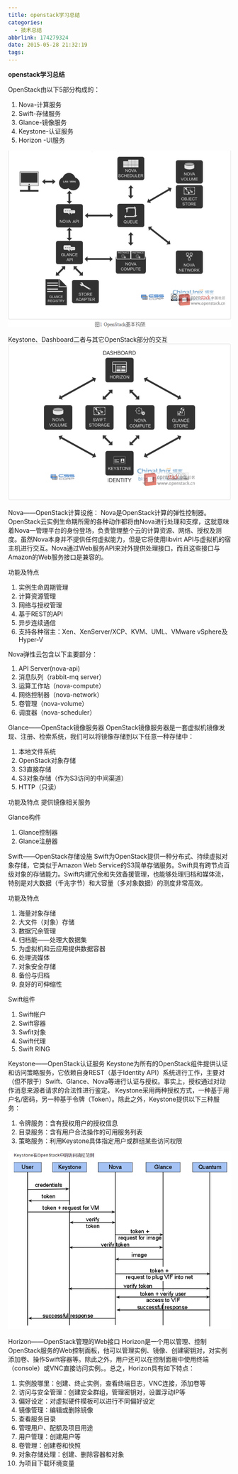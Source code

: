 ```yaml
---
title: openstack学习总结
categories:
  - 技术总结
abbrlink: 174279324
date: 2015-05-28 21:32:19
tags:
---
```


**openstack学习总结**

OpenStack由以下5部分构成的：
1. Nova-计算服务
2. Swift-存储服务
3. Glance-镜像服务
4. Keystone-认证服务
5. Horizon -UI服务

![](openstack-study/01.png)

Keystone、Dashboard二者与其它OpenStack部分的交互
![](openstack-study/02.png)

Nova——OpenStack计算设施：
Nova是OpenStack计算的弹性控制器。OpenStack云实例生命期所需的各种动作都将由Nova进行处理和支撑，这就意味着Nova一管理平台的身份登场，负责管理整个云的计算资源、网络、授权及测度。虽然Nova本身并不提供任何虚拟能力，但是它将使用libvirt API与虚拟机的宿主机进行交互。Nova通过Web服务API来对外提供处理接口，而且这些接口与Amazon的Web服务接口是兼容的。

功能及特点
1. 实例生命周期管理
2. 计算资源管理
3. 网络与授权管理
4. 基于REST的API
5. 异步连续通信
6. 支持各种宿主：Xen、XenServer/XCP、KVM、UML、VMware vSphere及Hyper-V

Nova弹性云包含以下主要部分：
1. API Server(nova-api)
2. 消息队列（rabbit-mq server）
3. 运算工作站（nova-compute）
4. 网络控制器（nova-network）
5. 卷管理（nova-volume）
6. 调度器（nova-scheduler）

Glance——OpenStack镜像服务器
OpenStack镜像服务器是一套虚拟机镜像发现、注册、检索系统，我们可以将镜像存储到以下任意一种存储中：
1. 本地文件系统
2. OpenStack对象存储
3. S3直接存储
4. S3对象存储（作为S3访问的中间渠道）
5. HTTP（只读）

功能及特点
提供镜像相关服务

Glance构件
1. Glance控制器
2. Glance注册器

Swift——OpenStack存储设施
Swift为OpenStack提供一种分布式、持续虚拟对象存储，它类似于Amazon Web Service的S3简单存储服务。Swift具有跨节点百级对象的存储能力。Swift内建冗余和失效备援管理，也能够处理归档和媒体流，特别是对大数据（千兆字节）和大容量（多对象数据）的测度非常高效。

功能及特点
1. 海量对象存储
2. 大文件（对象）存储
3. 数据冗余管理
4. 归档能——处理大数据集
5. 为虚拟机和云应用提供数据容器
6. 处理流媒体
7. 对象安全存储
8. 备份与归档
9. 良好的可伸缩性

Swift组件
1. Swift帐户
2. Swift容器
3. Swfit对象
4. Swift代理
5. Swift RING

Keystone——OpenStack认证服务
Keystone为所有的OpenStack组件提供认证和访问策略服务，它依赖自身REST（基于Identity API）系统进行工作，主要对（但不限于）Swift、Glance、Nova等进行认证与授权。事实上，授权通过对动作消息来源者请求的合法性进行鉴定。
Keystone采用两种授权方式，一种基于用户名/密码，另一种基于令牌（Token）。除此之外，Keystone提供以下三种服务：
1. 令牌服务：含有授权用户的授权信息
2. 目录服务：含有用户合法操作的可用服务列表
3. 策略服务：利用Keystone具体指定用户或群组某些访问权限

![](openstack-study/03.png)

Horizon——OpenStack管理的Web接口
Horizon是一个用以管理、控制OpenStack服务的Web控制面板，他可以管理实例、镜像、创建密钥对，对实例添加卷、操作Swift容器等。除此之外，用户还可以在控制面板中使用终端（console）或VNC直接访问实例。。总之，Horizon具有如下特点：
1. 实例股哪里：创建、终止实例，查看终端日志，VNC连接，添加卷等
2. 访问与安全管理：创建安全群组，管理密钥对，设置浮动IP等
3. 偏好设定：对虚拟硬件模板可以进行不同偏好设定
4. 镜像管理：编辑或删除镜像
5. 查看服务目录
6. 管理用户、配额及项目用途
7. 用户管理：创建用户等
8. 卷管理：创建卷和快照
9. 对象存储处理：创建、删除容器和对象
10. 为项目下载环境变量